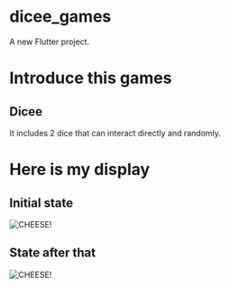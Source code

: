 # dicee_games
A new Flutter project.

# Introduce this games
  ## Dicee
  It includes 2 dice that can interact directly and randomly.
# Here is my display
  ## Initial state
  ![CHEESE!](https://github.com/NeoJL13/Flutter/assets/121484753/f3de8697-1284-40d4-8af5-0390fa82ee00.png)
  ## State after that
  ![CHEESE!](https://github.com/NeoJL13/Flutter/assets/121484753/984e4180-34f5-41f4-95b3-73720df30bac.png)

  
